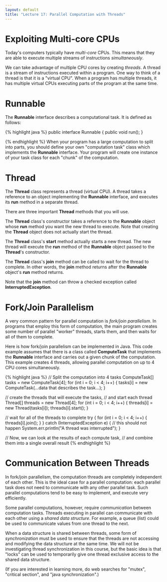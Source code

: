 ```yaml
---
layout: default
title: "Lecture 17: Parallel Computation with Threads"
---
```


Exploiting Multi-core CPUs
==========================

Today's computers typically have *multi-core* CPUs. This means that they are able to execute multiple streams of instructions *simultaneously*.

We can take advantage of multiple CPU cores by creating *threads*. A thread is a stream of instructions executed within a program. One way to think of a thread is that it is a "virtual CPU". When a program has multiple threads, it has multiple virtual CPUs executing parts of the program at the same time.

Runnable
========

The **Runnable** interface describes a computational task. It is defined as follows:

{% highlight java %}
public interface Runnable {
    public void run();
}

{% endhighlight %}
When your program has a large computation to split into parts, you should define your own "computation task" class which implements the **Runnable** interface. Your program will create one instance of your task class for each "chunk" of the computation.

Thread
======

The **Thread** class represents a thread (virtual CPU). A thread takes a reference to an object implementing the **Runnable** interface, and executes its **run** method in a separate thread.

There are three important **Thread** methods that you will use.

The **Thread** class's constructor takes a reference to the **Runnable** object whose **run** method you want the new thread to execute. Note that creating the **Thread** object does not actually start the thread.

The **Thread** class's **start** method actually starts a new thread. The new thread will execute the **run** method of the **Runnable** object passed to the **Thread**'s constructor.

The **Thread** class's **join** method can be called to wait for the thread to complete. In other words, the **join** method returns after the **Runnable** object's **run** method returns.

Note that the **join** method can throw a checked exception called **InterruptedException**.

Fork/Join Parallelism
=====================

A very common pattern for parallel computation is *fork/join parallelism*. In programs that employ this form of computation, the main program creates some number of parallel "worker" threads, starts them, and then waits for all of them to complete.

Here is how fork/join parallelism can be implemented in Java. This code example assumes that there is a class called **ComputeTask** that implements the **Runnable** interface and carries out a given chunk of the computation. This example creates 4 threads, allowing parallel computation on up to 4 CPU cores simultaneously.

{% highlight java %}
// Split the computation into 4 tasks
ComputeTask[] tasks = new ComputeTask[4];
for (int i = 0; i < 4; i++) {
    tasks[i] = new ComputeTask(...data that describes the task...);
}

// create the threads that will execute the tasks,
// and start each thread
Thread[] threads = new Thread[4];
for (int i = 0; i < 4; i++) {
    threads[i] = new Thread(tasks[i]);
    threads[i].start();
}

// wait for all of the threads to complete
try {
    for (int i = 0; i < 4; i++) {
        threads[i].join();
    }
} catch (InterruptedException e) {
    // this should not happen
    System.err.println("A thread was interrupted");
}

// Now, we can look at the results of each compute task,
// and combine them into a single overall result
{% endhighlight %}

Communication Between Threads
=============================

In fork/join parallelism, the computation threads are completely independent of each other. This is the ideal case for a parallel computation: each parallel task does not need to communicate with any other parallel task. Such parallel computations tend to be easy to implement, and execute very efficiently.

Some parallel computations, however, require *communication* between computation tasks. Threads executing in parallel can communicate with each other using a *shared data structure*. For example, a queue (list) could be used to communicate values from one thread to the next.

When a data structure is shared between threads, some form of *synchronization* must be used to ensure that the threads are not accessing and modifying the data structure at the same time. We will not be investigating thread synchronization in this course, but the basic idea is that "locks" can be used to temporarily give one thread exclusive access to the shared data structure.

(If you are interested in learning more, do web searches for "mutex", "critical section", and "java synchronization".)
